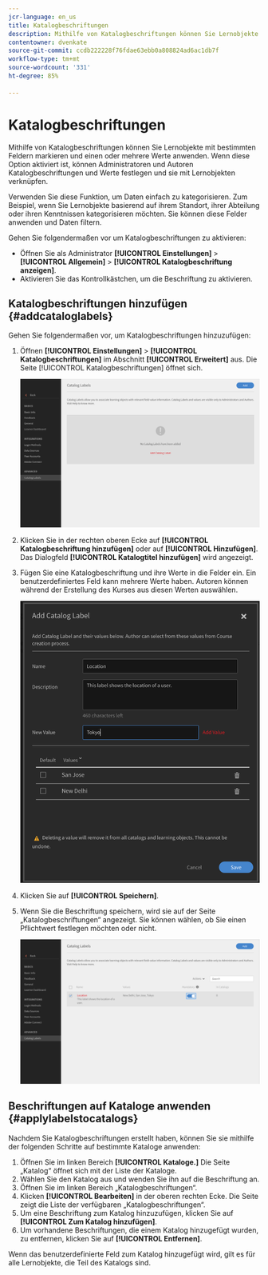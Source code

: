 ```yaml
---
jcr-language: en_us
title: Katalogbeschriftungen
description: Mithilfe von Katalogbeschriftungen können Sie Lernobjekte mit bestimmten Feldern markieren und einen oder mehrere Werte anwenden. Wenn diese Option aktiviert ist, können Administratoren und Autoren Katalogbeschriftungen und Werte festlegen und sie mit Lernobjekten verknüpfen.
contentowner: dvenkate
source-git-commit: ccdb222228f76fdae63ebb0a808824ad6ac1db7f
workflow-type: tm+mt
source-wordcount: '331'
ht-degree: 85%

---
```




# Katalogbeschriftungen

Mithilfe von Katalogbeschriftungen können Sie Lernobjekte mit bestimmten Feldern markieren und einen oder mehrere Werte anwenden. Wenn diese Option aktiviert ist, können Administratoren und Autoren Katalogbeschriftungen und Werte festlegen und sie mit Lernobjekten verknüpfen.

Verwenden Sie diese Funktion, um Daten einfach zu kategorisieren. Zum Beispiel, wenn Sie Lernobjekte basierend auf ihrem Standort, ihrer Abteilung oder ihren Kenntnissen kategorisieren möchten. Sie können diese Felder anwenden und Daten filtern.

Gehen Sie folgendermaßen vor um Katalogbeschriftungen zu aktivieren:

* Öffnen Sie als Administrator **[!UICONTROL Einstellungen]** > **[!UICONTROL Allgemein]** > **[!UICONTROL Katalogbeschriftung anzeigen]**.
* Aktivieren Sie das Kontrollkästchen, um die Beschriftung zu aktivieren.

## Katalogbeschriftungen hinzufügen {#addcataloglabels}

Gehen Sie folgendermaßen vor, um Katalogbeschriftungen hinzuzufügen:

1. Öffnen  **[!UICONTROL Einstellungen]** > **[!UICONTROL Katalogbeschriftungen]** im Abschnitt **[!UICONTROL Erweitert]** aus. Die Seite [!UICONTROL Katalogbeschriftungen] öffnet sich.

   ![](assets/catalog-labels-page.png)

1. Klicken Sie in der rechten oberen Ecke auf **[!UICONTROL Katalogbeschriftung hinzufügen]** oder auf **[!UICONTROL Hinzufügen]**. Das Dialogfeld **[!UICONTROL Katalogtitel hinzufügen]** wird angezeigt.
1. Fügen Sie eine Katalogbeschriftung und ihre Werte in die Felder ein. Ein benutzerdefiniertes Feld kann mehrere Werte haben. Autoren können während der Erstellung des Kurses aus diesen Werten auswählen.

   ![](assets/add-labels.png)

1. Klicken Sie auf **[!UICONTROL Speichern]**.
1. Wenn Sie die Beschriftung speichern, wird sie auf der Seite „Katalogbeschriftungen“ angezeigt. Sie können wählen, ob Sie einen Pflichtwert festlegen möchten oder nicht.

   ![](assets/catalog-label.png)

## Beschriftungen auf Kataloge anwenden {#applylabelstocatalogs}

Nachdem Sie Katalogbeschriftungen erstellt haben, können Sie sie mithilfe der folgenden Schritte auf bestimmte Kataloge anwenden:

1. Öffnen Sie im linken Bereich **[!UICONTROL Kataloge.]** Die Seite „Katalog“ öffnet sich mit der Liste der Kataloge.
1. Wählen Sie den Katalog aus und wenden Sie ihn auf die Beschriftung an.
1. Öffnen Sie im linken Bereich „Katalogbeschriftungen“.
1. Klicken **[!UICONTROL Bearbeiten]** in der oberen rechten Ecke. Die Seite zeigt die Liste der verfügbaren „Katalogbeschriftungen“.
1. Um eine Beschriftung zum Katalog hinzuzufügen, klicken Sie auf **[!UICONTROL Zum Katalog hinzufügen]**.
1. Um vorhandene Beschriftungen, die einem Katalog hinzugefügt wurden, zu entfernen, klicken Sie auf **[!UICONTROL Entfernen]**.

Wenn das benutzerdefinierte Feld zum Katalog hinzugefügt wird, gilt es für alle Lernobjekte, die Teil des Katalogs sind.
